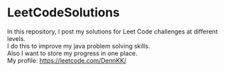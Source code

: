 ﻿# LeetCodeSolutions    
In this repository, I post my solutions for Leet Code challenges at different levels.    
I do this to improve my java problem solving skills.    
Also I want to store my progress in one place.  
My profile: https://leetcode.com/DennKK/
